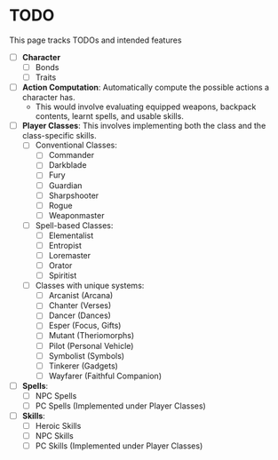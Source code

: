 # TODO
This page tracks TODOs and intended features
- [ ] **Character**
  - [ ] Bonds
  - [ ] Traits
- [ ] **Action Computation**: Automatically compute the possible actions a character has.
  - This would involve evaluating equipped weapons, backpack contents, learnt spells, and usable skills.
- [ ] **Player Classes**: This involves implementing both the class and the class-specific skills.
  - [ ] Conventional Classes:
    - [ ] Commander
    - [ ] Darkblade
    - [ ] Fury
    - [ ] Guardian
    - [ ] Sharpshooter
    - [ ] Rogue
    - [ ] Weaponmaster
  - [ ] Spell-based Classes:
    - [ ] Elementalist
    - [ ] Entropist
    - [ ] Loremaster
    - [ ] Orator
    - [ ] Spiritist
  - [ ] Classes with unique systems:
    - [ ] Arcanist (Arcana)
    - [ ] Chanter (Verses)
    - [ ] Dancer (Dances)
    - [ ] Esper (Focus, Gifts)
    - [ ] Mutant (Theriomorphs)
    - [ ] Pilot (Personal Vehicle)
    - [ ] Symbolist (Symbols)
    - [ ] Tinkerer (Gadgets)
    - [ ] Wayfarer (Faithful Companion)
- [ ] **Spells**:
  - [ ] NPC Spells
  - [ ] PC Spells (Implemented under Player Classes)
- [ ] **Skills**:
  - [ ] Heroic Skills
  - [ ] NPC Skills
  - [ ] PC Skills (Implemented under Player Classes)